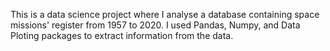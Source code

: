 This is a data science project where I analyse a database containing space missions' register from 1957 to 2020. I used Pandas, Numpy, and Data Ploting packages to extract information from the data.

